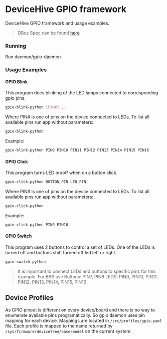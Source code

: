 # DeviceHive GPIO framework
DeviceHive GPIO framework and usage examples.

> DBus Spec can be found [here](DBUS-SPEC.md)

### Running
Run
daemon/gpio-daemon <file with profile>  

### Usage Examples

#### GPIO Blink

This program does blinking of the LED lamps connected to corresponding gpio pins.

```bash
gpio-blink-python [PIN#] ...
```
Where PIN# is one of pins on the device connected to LEDs. To list all available pins run app without parameters:
```bash
gpio-blink-python
```

Example:
```bash
gpio-blink-python PIN9 PIN10 PIN11 PIN12 PIN13 PIN14 PIN15 PIN16
```


#### GPIO Click

This program turns LED on/off when on a button click.

```bash
gpio-click-python BUTTON_PIN LED_PIN
```
Where PIN# is one of pins on the device connected to LEDs. To list all available pins run app without parameters:
```bash
gpio-click-python
```

Example:
```bash
gpio-click-python PIN9 PIN10
```


#### GPIO Switch

This program uses 2 buttons to control a set of LEDs. One of the LEDs is turned off and buttons shift turned off led left or right.

```bash
gpio-switch-python
```

> It is important to connect LEDs and buttons to specific pins for this example. For BBB use 
> Buttons: PIN7, PIN8
> LEDS: PIN9, PIN10, PIN11, PIN12, PIN13, PIN14, PIN15, PIN16

## Device Profiles

As GPIO pinout is different on every device/board and there is no way to enumerate available pins programatically. So gpio daemon uses pin mapping for each device. Mappings are located in `/src/profiles/gpio.yaml` file.  Each profile is mapped to the name returned by `/sys/firmware/devicetree/base/model` on the current system.

